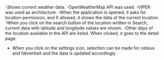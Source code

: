 -Shows current weather data.
-OpenWeatherMap API was used.
-VIPER was used as architecture.
-When the application is opened, it asks for location permission, and if allowed, it shows the data of the current location.
-When you click on the search button of the location written in Search, current data with latitude and longitude values are shown.
-Other days of the location available in the API are listed. When clicked, it goes to the detail page.
- When you click on the settings icon, selection can be made for celsius and fahrenheit and the data is updated accordingly.
